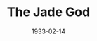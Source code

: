 ---
title: The Jade God
date: 1933-02-14
closing_date:
layout: productions
playbill:
Theatre: Theatre Jacksonville
cast:
- Mrs. Thursby: Dorothy Germain
- Jean Millicent: Edith Pullen
- John Martin: Gordon McCauley
- John Millicent: Isaac Peiser
- Inspector Burke: John H. Pratt
- Edith Derrick: Pauline Entenza
- Jack Derrick: Stuart Cavanagh
- Blunt: Ed Goodman
- Perkins: Gertrude F. Jacobi
- Peters: Lawrence Case
crew:
- Director: Charles F. Hopkins, Jr.
- Scenery: Ronald Kennard
- Props: Mrs. R.R. Killinger
understudies:
orchestra:
external_links:
---